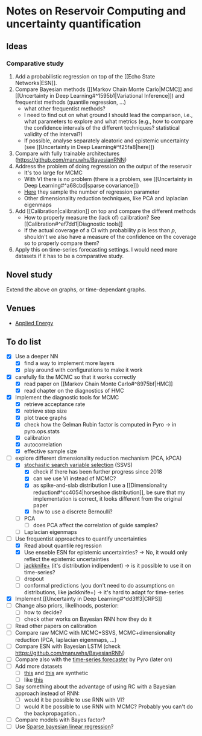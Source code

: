# Notes on Reservoir Computing and uncertainty quantification
## Ideas
### Comparative study
1) Add a probabilistic regression on top of the [[Echo State Networks|ESN]].
2) Compare Bayesian methods ([[Markov Chain Monte Carlo|MCMC]] and [[Uncertainty in Deep Learning#^1595b1|Variational Inference]]) and frequentist methods (quantile regression, ...)
	- what other frequentist methods?
	- I need to find out on what ground I should lead the comparison, i.e., what parameters to explore and what metrics (e.g., how to compare the confidence intervals of the different techniques? statistical validity of the interval?)
	- If possible, analyse separately aleatoric and epistemic uncertainty (see [[Uncertainty in Deep Learning#^f25fa8|here]])
3) Compare with fully trainable architectures (https://github.com/manuwhs/BayesianRNN)
4) Address the problem of doing regression on the output of the reservoir
	- It's too large for MCMC
	- With VI there is no problem (there is a problem, see [[Uncertainty in Deep Learning#^a68cbd|sparse covariance]])
	- [Here](https://arxiv.org/abs/1806.10728) they sample the number of regression parameter
	- Other dimensionality reduction techniques, like PCA and laplacian eigenmaps
5) Add [[Calibration|calibration]] on top and compare the different methods
	- How to properly measure the (lack of) calibration? See [[Calibration#^ef7dd1|Diagnostic tools]]
	- If the actual coverage of a CI with probability $p$ is less than $p$, shouldn't we also have a measure of the confidence on the coverage so to properly compare them?
6) Apply this on time-series forecasting settings. I would need more datasets if it has to be a comparative study.

## Novel study
Extend the above on graphs, or time-dependant graphs.

## Venues
- [Applied Energy](https://www.sciencedirect.com/journal/applied-energy)


## To do list
- [x] Use a deeper NN
	- [x] find a way to implement more layers
	- [x] play around with configurations to make it work
- [x] carefully fix the MCMC so that it works correctly
	- [x] read paper on [[Markov Chain Monte Carlo#^8975bf|HMC]]
	- [x] read chapter on the diagnostics of HMC
- [x] Implement the diagnostic tools for MCMC
	- [x] retrieve acceptance rate
	- [x] retrieve step size
	- [x] plot trace graphs
	- [x] check how the Gelman Rubin factor is computed in Pyro → in pyro.ops.stats
	- [x] calibration
	- [x] autocorrelation
	- [x] effective sample size
- [ ] explore different dimensionality reduction mechanism (PCA, kPCA)
	- [x] [stochastic search variable selection](https://onlinelibrary.wiley.com/doi/epdf/10.1002/env.2553) (SSVS)
		- [x] check if there has been further progress since 2018
		- [x] can we use VI instead of MCMC?
		- [x] as spike-and-slab distribution I use a [[Dimensionality reduction#^cc4054|horseshoe distribution]], be sure that my implementation is correct, it looks different from the original paper
		- [x] how to use a discrete Bernoulli?
	- [ ] PCA
		- [ ] does PCA affect the correlation of guide samples?
	- [ ] Laplacian eigenmaps
- [ ] Use frequentist approaches to quantify uncertainties
	- [x] Read about quantile regression
	- [x] Use enseble ESN for epistemic uncertainties? -> No, it would only reflect the epistemic uncertainties
	- [ ] [jackknife+](https://www.stat.cmu.edu/~ryantibs/papers/jackknife.pdf) (it's distribution indipendent) -> is it possible to use it on time-series?
	- [ ] dropout
	- [ ] conformal predictions (you don't need to do assumptions on distributions, like  jackknife+) -> it's hard to adapt for time-series
- [x] Implement [[Uncertainty in Deep Learning#^dd3ff3|CRPS]]
- [ ] Change also priors, likelihoods, posterior:
	- [ ] how to decide?
	- [ ] check other works on Bayesian RNN how they do it
- [ ] Read other papers on calibration
- [ ] Compare raw MCMC with MCMC+SSVS, MCMC+dimensionality reduction (PCA, laplacian eigenmaps, ...)
- [ ] Compare ESN with Bayesian LSTM (check https://github.com/manuwhs/BayesianRNN)
- [ ] Compare also with the [time-series forecaster](https://pyro.ai/examples/forecasting_i.html9) by Pyro (later on)
- [ ] Add more datasets
	- [ ] [this](https://github.com/fabridamicelli/kuramoto) and [this](https://github.com/gravins/NumGraph) are synthetic
	- [ ] like [this](https://www.kaggle.com/code/mfaaris/3-ways-to-deal-with-time-series-forecasting)
- [ ] Say something about the advantage of using RC with a Bayesian approach instead of RNN:
	- [ ] would it be possible to use RNN with VI?
	- [ ] would it be possible to use RNN with MCMC? Probably you can't do the backpropagation...
- [ ] Compare models with Bayes factor?
- [ ] Use [Sparse bayesian linear regression](https://pyro.ai/examples/sparse_regression.html)?
